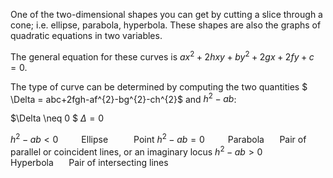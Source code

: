 One of the two-dimensional shapes you can get by cutting a slice through
a cone; i.e. ellipse, parabola, hyperbola. These shapes are also the
graphs of quadratic equations in two variables.

The general equation for these curves is $ax^{2}+2hxy+by^{2}+2gx+2fy+c=0.$ 

The type of curve can be determined by computing the two quantities 
$ \Delta = abc+2fgh-af^{2}-bg^{2}-ch^{2}$ and $h^{2}-ab$:

$\Delta \neq 0 $ $\Delta = 0$ 

$h^{2}-ab < 0 \quad\quad$ Ellipse $\quad\quad$ Point 
$h^{2}-ab = 0$$\quad\quad$ Parabola $\quad$ Pair of parallel or coincident lines, or an imaginary locus 
$h^{2}-ab > 0$$\quad\quad$ Hyperbola $\quad$ Pair of intersecting lines
  

